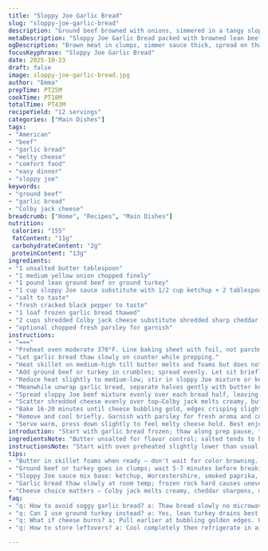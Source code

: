 ```yaml
---
title: "Sloppy Joe Garlic Bread"
slug: "sloppy-joe-garlic-bread"
description: "Ground beef browned with onions, simmered in a tangy sloppy Joe sauce, spread over garlic bread halves, topped with melted Colby jack cheese. Baked till bubbly with crispy edges. Serve sliced as thick breadsticks. Uses simple ingredients but packs bold savory flavors. Adjust cooking by watching butter foam and onions soften. Swap lean beef for ground turkey for lighter option. Onion browning critical, don’t rush or burn. Garlic bread thaw slowly for even texture. Cheese choice key—Colby jack melts smoothly but cheddar also works. Drain beef fat properly to avoid soggy bread. Baking time flexible: watch cheese melt and edges crisp, not burn. Sliced fresh parsley optional for color and fresh flavor contrast."
metaDescription: "Sloppy Joe Garlic Bread packed with browned lean beef, tangy sauce, melted Colby jack on crisp garlic bread. Watch butter foam, don't over-brown onions."
ogDescription: "Brown meat in clumps, simmer sauce thick, spread on thawed garlic bread. Cheese bubbles golden, edges crisp. Slice thick, garnish parsley optional."
focusKeyphrase: "Sloppy Joe Garlic Bread"
date: 2025-10-23
draft: false
image: sloppy-joe-garlic-bread.jpg
author: "Emma"
prepTime: PT25M
cookTime: PT18M
totalTime: PT43M
recipeYield: "12 servings"
categories: ["Main Dishes"]
tags:
- "American"
- "beef"
- "garlic bread"
- "melty cheese"
- "comfort food"
- "easy dinner"
- "sloppy joe"
keywords:
- "ground beef"
- "garlic bread"
- "Colby jack cheese"
breadcrumb: ["Home", "Recipes", "Main Dishes"]
nutrition: 
 calories: "155"
 fatContent: "11g"
 carbohydrateContent: "2g"
 proteinContent: "13g"
ingredients:
- "1 unsalted butter tablespoon"
- "1 medium yellow onion chopped finely"
- "1 pound lean ground beef or ground turkey"
- "1 cup sloppy Joe sauce substitute with 1/2 cup ketchup + 2 tablespoons Worcestershire + dash smoked paprika + pinch cayenne"
- "salt to taste"
- "fresh cracked black pepper to taste"
- "1 loaf frozen garlic bread thawed"
- "2 cups shredded Colby jack cheese substitute shredded sharp cheddar or mozzarella"
- "optional chopped fresh parsley for garnish"
instructions:
- "==="
- "Preheat oven moderate 370°F. Line baking sheet with foil, not parchment; foil catches grease better."
- "Let garlic bread thaw slowly on counter while prepping."
- "Heat skillet on medium-high till butter melts and foams but does not brown. Add onion chopped fine; stir, stirring. Wait till translucent and soft. That sweet onion aroma signals readiness. Resist urge to brown here—just soften."
- "Add ground beef or turkey in crumbles; spread evenly. Let sit briefly without stirring to brown edges, about 5-7 minutes. Only then break up meat with spatula. Drain all fat and excess liquid carefully—key step to avoid soggy bread."
- "Reduce heat slightly to medium-low; stir in sloppy Joe mixture or ketchup blend, salt, pepper. Let simmer gently 4-6 minutes until sauce thickens and coats beef well. Aroma gets tangy and savory."
- "Meanwhile unwrap garlic bread, separate halves gently with butter knife. Place buttered side up on foil lined tray. No slippery sides down; bread base must crisp in oven."
- "Spread sloppy Joe beef mixture evenly over each bread half, leaving edges bare to crisp. Be generous but not sloppy; excess sauce seeps out."
- "Scatter shredded cheese evenly over top—Colby jack melts creamy, but cheddar adds sharper bite."
- "Bake 16-20 minutes until cheese bubbling gold, edges crisping slightly brown but not burnt."
- "Remove and cool briefly. Garnish with parsley for fresh aroma and color. Slice into 2 inch strips. The bread should crackle slightly when broken—sign of crisp crust."
- "Serve warm, press down slightly to feel melty cheese hold. Best enjoyed right away."
introduction: "Start with garlic bread frozen; thaw along prep pause, the cold slows sogginess. Butter sizzling in skillet signals start—don’t rush onion softening. Learn the sweet smell—onions turning translucent—not browned—we want mellow, not burnt. Browning ground meat in clumps first builds flavor, breaks later. Drain that fat well—some skip easily but sloppy Joe sauce thickens with it. Sauce needs gentle simmer so spices blend, not burn. Spreading sloppy Joe meat over garlic bread halves perfectly needs balance or mess. Cheese melts and bubbles, edges crisp—watch closely. Parsley sprinkle brightens, cutting through richness. Sliced thick, breadsticks perfect for handheld snack or dinner for prowling kids. Tried baked longer once; cheese burned, bread dried. Timing is feel, not numbers."
ingredientsNote: "Butter unsalted for flavor control; salted tends to burn. Chop onion finely—uneven pieces cause uneven saute. Swap yellow onion with sweet Vidalia for milder profile or white for bite. Lean ground beef preferred to reduce grease; ground turkey works if drained well. Sloppy Joe sauce homemade mix: ketchup, Worcestershire, smoked paprika, pinch cayenne; stored sauces often too sweet or watered down. Garlic bread must thaw but not warm fully to avoid soggy bottoms; frozen straight is rock hard. Cheese melty but not oily; Colby jack is my go-to but mozzarella adds stretch and subtle flavor. Parsley optional but fresh, brightens heaviness here. Salt and pepper adjustments to taste; sloppy Joe sauce can be salty—go easy at start."
instructionsNote: "Start with oven preheated slightly lower than usual to allow gradual bread crisping, around 370°F instead of 375. Butter foam signals skillet ready—do not let butter brown as onions need gentle sauté, translucent, tender not browned or crispy. Adding ground meat, spread and let brown in place before stirring; breaks up crust and adds more flavor. After browning, drain liquid fat fully using spoon or tilt technique for drier base—fat leftover causes soggy bread. Sauce simmers gently on low heat—watch for thickening bubbles, not boiling. While sauce simmers, carefully separate thawed garlic bread halves using butter knife, avoiding tearing. Place buttered sides up on foil-lined sheet—foil better for messy drips. Spread meat sauce thin but evenly; too thick leads to soggy bread center. Cheese evenly spread covers fully—melt and bubble is done. Bake 16-20 minutes watching cheese edges for golden brown; cheese color for doneness more reliable than clock. After baking, cool slightly to set cheese and bread crust before slicing. Slice into thick 2-inch strips for sturdy handheld bites. Parsley garnish for freshness and contrast."
tips:
- "Butter in skillet foams when ready — don't wait for color browning. Onions soft and translucent signal stop stirring. Sweet onion aroma guides timing. Overbrowned onion bites ruin mellow layer. Patience with low heat pays off here."
- "Ground beef or turkey goes in clumps; wait 5-7 minutes before breaking up. This forms crusty edges. Fat renders out, drain fully to avoid soggy bread. Use spoon or tilt pan carefully. Too much grease dulls flavor and wets garlic bread underside."
- "Sloppy Joe sauce mix base: ketchup, Worcestershire, smoked paprika, pinch cayenne. Simmer on medium-low; watch thickening bubbles not boil hard. Sauce coating beef thick, no runny mess. Swap out ketchup for BBQ sauce for smoky twist; adjust salt accordingly."
- "Garlic bread thaw slowly at room temp; frozen rock hard causes uneven heat, warm bread too soggy. Buttered side up on foil-lined tray catches grease and crisps. No parchment here — foil handles drips better. Spread meat sauce leaving edges bare for crisp line."
- "Cheese choice matters — Colby jack melts creamy, cheddar sharpens, mozzarella stretches. Spread evenly, watch closely baking 16-20 min. Bubbling cheese gold and crispy edges - cut before overbaking. Parsley adds fresh color but omit if flavor profile too heavy."
faq:
- "q: How to avoid soggy garlic bread? a: Thaw bread slowly no microwave or warm ovens early. Keep edges bare so moisture escapes. Drain beef fat well. Butter side up on foil ensures crisping. Avoid over saucing too."
- "q: Can I use ground turkey instead? a: Yes, lean turkey drains best. Cooking time similar but watch for dryness. Add splash water or extra sauce if meat seems tight or dry. Turkey flavor mild, sauce does heavy lifting."
- "q: What if cheese burns? a: Pull earlier at bubbling golden edges. Use oven thermometer if unsure. Lower heat next time. Cover loosely with foil if edges brown too fast. Thin shredded cheese melts more evenly than thick chunks."
- "q: How to store leftovers? a: Cool completely then refrigerate in airtight container. Reheat in oven or toaster oven to keep crust crisp. Microwave heats fast but soggier result. Can freeze cooked half tightly wrapped, thaw overnight in fridge."

---
```


